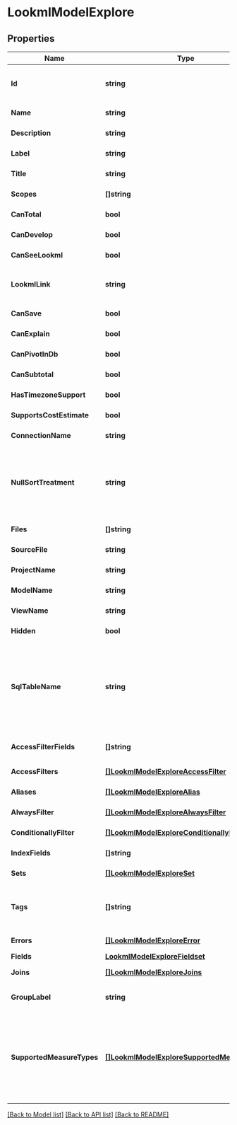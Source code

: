 # LookmlModelExplore

## Properties

Name | Type | Description | Notes
------------ | ------------- | ------------- | -------------
**Id** | **string** | Fully qualified explore name (model name plus explore name) | [optional] [readonly] 
**Name** | **string** | Explore name | [optional] [readonly] 
**Description** | **string** | Description | [optional] [readonly] 
**Label** | **string** | Label | [optional] [readonly] 
**Title** | **string** | Explore title | [optional] [readonly] 
**Scopes** | **[]string** | Scopes | [optional] [readonly] 
**CanTotal** | **bool** | Can Total | [optional] [readonly] 
**CanDevelop** | **bool** | Can Develop LookML | [optional] [readonly] 
**CanSeeLookml** | **bool** | Can See LookML | [optional] [readonly] 
**LookmlLink** | **string** | A URL linking to the definition of this explore in the LookML IDE. | [optional] [readonly] 
**CanSave** | **bool** | Can Save | [optional] [readonly] 
**CanExplain** | **bool** | Can Explain | [optional] [readonly] 
**CanPivotInDb** | **bool** | Can pivot in the DB | [optional] [readonly] 
**CanSubtotal** | **bool** | Can use subtotals | [optional] [readonly] 
**HasTimezoneSupport** | **bool** | Has timezone support | [optional] [readonly] 
**SupportsCostEstimate** | **bool** | Cost estimates supported | [optional] [readonly] 
**ConnectionName** | **string** | Connection name | [optional] [readonly] 
**NullSortTreatment** | **string** | How nulls are sorted, possible values are \&quot;low\&quot;, \&quot;high\&quot;, \&quot;first\&quot; and \&quot;last\&quot; | [optional] [readonly] 
**Files** | **[]string** | List of model source files | [optional] [readonly] 
**SourceFile** | **string** | Primary source_file file | [optional] [readonly] 
**ProjectName** | **string** | Name of project | [optional] [readonly] 
**ModelName** | **string** | Name of model | [optional] [readonly] 
**ViewName** | **string** | Name of view | [optional] [readonly] 
**Hidden** | **bool** | Is hidden | [optional] [readonly] 
**SqlTableName** | **string** | A sql_table_name expression that defines what sql table the view/explore maps onto. Example: \&quot;prod_orders2 AS orders\&quot; in a view named orders. | [optional] [readonly] 
**AccessFilterFields** | **[]string** | (DEPRECATED) Array of access filter field names | [optional] [readonly] 
**AccessFilters** | [**[]LookmlModelExploreAccessFilter**](LookmlModelExploreAccessFilter.md) | Access filters | [optional] [readonly] 
**Aliases** | [**[]LookmlModelExploreAlias**](LookmlModelExploreAlias.md) | Aliases | [optional] [readonly] 
**AlwaysFilter** | [**[]LookmlModelExploreAlwaysFilter**](LookmlModelExploreAlwaysFilter.md) | Always filter | [optional] [readonly] 
**ConditionallyFilter** | [**[]LookmlModelExploreConditionallyFilter**](LookmlModelExploreConditionallyFilter.md) | Conditionally filter | [optional] [readonly] 
**IndexFields** | **[]string** | Array of index fields | [optional] [readonly] 
**Sets** | [**[]LookmlModelExploreSet**](LookmlModelExploreSet.md) | Sets | [optional] [readonly] 
**Tags** | **[]string** | An array of arbitrary string tags provided in the model for this explore. | [optional] [readonly] 
**Errors** | [**[]LookmlModelExploreError**](LookmlModelExploreError.md) | Errors | [optional] [readonly] 
**Fields** | [**LookmlModelExploreFieldset**](LookmlModelExploreFieldset.md) |  | [optional] 
**Joins** | [**[]LookmlModelExploreJoins**](LookmlModelExploreJoins.md) | Views joined into this explore | [optional] [readonly] 
**GroupLabel** | **string** | Label used to group explores in the navigation menus | [optional] [readonly] 
**SupportedMeasureTypes** | [**[]LookmlModelExploreSupportedMeasureType**](LookmlModelExploreSupportedMeasureType.md) | An array of items describing which custom measure types are supported for creating a custom measure &#39;based_on&#39; each possible dimension type. | [optional] [readonly] 

[[Back to Model list]](../README.md#documentation-for-models) [[Back to API list]](../README.md#documentation-for-api-endpoints) [[Back to README]](../README.md)


